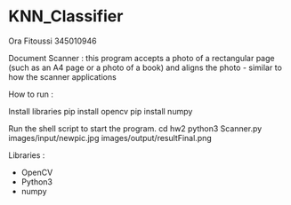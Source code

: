 # KNN_Classifier
Ora Fitoussi
345010946


Document Scanner :
this program  accepts a photo of a rectangular page (such as an A4 page or a photo of a book)
and aligns the photo - similar to how the scanner applications

How to run :

Install libraries
pip install opencv
pip install numpy

Run the shell script to start the program.
cd hw2
python3 Scanner.py images/input/newpic.jpg images/output/resultFinal.png


Libraries :
- OpenCV
- Python3
- numpy
